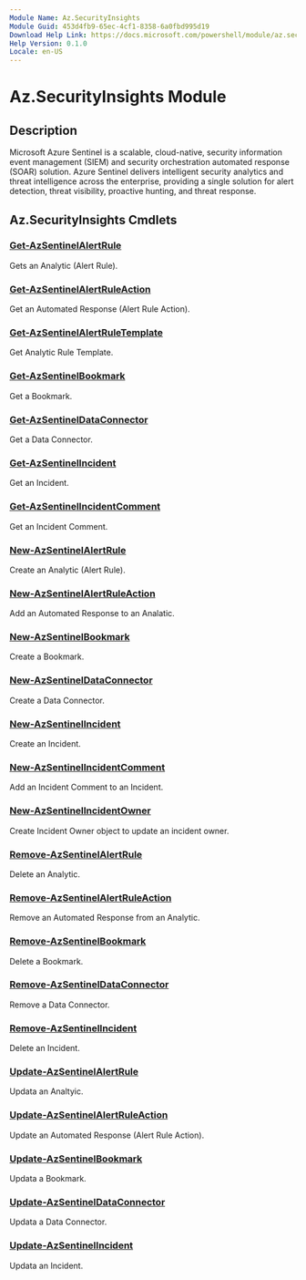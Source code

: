 ```yaml
---
Module Name: Az.SecurityInsights
Module Guid: 453d4fb9-65ec-4cf1-8358-6a0fbd995d19
Download Help Link: https://docs.microsoft.com/powershell/module/az.securityinsights
Help Version: 0.1.0
Locale: en-US
---
```


# Az.SecurityInsights Module
## Description
Microsoft Azure Sentinel is a scalable, cloud-native, security information event management (SIEM) and security orchestration automated response (SOAR) solution. Azure Sentinel delivers intelligent security analytics and threat intelligence across the enterprise, providing a single solution for alert detection, threat visibility, proactive hunting, and threat response.

## Az.SecurityInsights Cmdlets
### [Get-AzSentinelAlertRule](Get-AzSentinelAlertRule.md)
Gets an Analytic (Alert Rule).

### [Get-AzSentinelAlertRuleAction](Get-AzSentinelAlertRuleAction.md)
Get an Automated Response (Alert Rule Action).

### [Get-AzSentinelAlertRuleTemplate](Get-AzSentinelAlertRuleTemplate.md)
Get Analytic Rule Template.

### [Get-AzSentinelBookmark](Get-AzSentinelBookmark.md)
Get a Bookmark.

### [Get-AzSentinelDataConnector](Get-AzSentinelDataConnector.md)
Get a Data Connector.

### [Get-AzSentinelIncident](Get-AzSentinelIncident.md)
Get an Incident.

### [Get-AzSentinelIncidentComment](Get-AzSentinelIncidentComment.md)
Get an Incident Comment.

### [New-AzSentinelAlertRule](New-AzSentinelAlertRule.md)
Create an Analytic (Alert Rule).

### [New-AzSentinelAlertRuleAction](New-AzSentinelAlertRuleAction.md)
Add an Automated Response to an Analatic.

### [New-AzSentinelBookmark](New-AzSentinelBookmark.md)
Create a Bookmark.

### [New-AzSentinelDataConnector](New-AzSentinelDataConnector.md)
Create a Data Connector.

### [New-AzSentinelIncident](New-AzSentinelIncident.md)
Create an Incident.

### [New-AzSentinelIncidentComment](New-AzSentinelIncidentComment.md)
Add an Incident Comment to an Incident.

### [New-AzSentinelIncidentOwner](New-AzSentinelIncidentOwner.md)
Create Incident Owner object to update an incident owner.

### [Remove-AzSentinelAlertRule](Remove-AzSentinelAlertRule.md)
Delete an Analytic.

### [Remove-AzSentinelAlertRuleAction](Remove-AzSentinelAlertRuleAction.md)
Remove an Automated Response from an Analytic.

### [Remove-AzSentinelBookmark](Remove-AzSentinelBookmark.md)
Delete a Bookmark.

### [Remove-AzSentinelDataConnector](Remove-AzSentinelDataConnector.md)
Remove a Data Connector.

### [Remove-AzSentinelIncident](Remove-AzSentinelIncident.md)
Delete an Incident.

### [Update-AzSentinelAlertRule](Update-AzSentinelAlertRule.md)
Updata an Analtyic.

### [Update-AzSentinelAlertRuleAction](Update-AzSentinelAlertRuleAction.md)
Update an Automated Response (Alert Rule Action).

### [Update-AzSentinelBookmark](Update-AzSentinelBookmark.md)
Updata a Bookmark.

### [Update-AzSentinelDataConnector](Update-AzSentinelDataConnector.md)
Updata a Data Connector.

### [Update-AzSentinelIncident](Update-AzSentinelIncident.md)
Updata an Incident.
